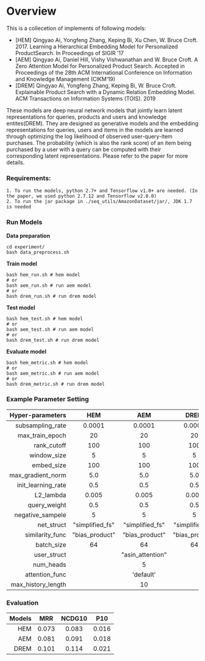 # Overview
This is a collecetion of implements of following models:
* [HEM] Qingyao Ai, Yongfeng Zhang, Keping Bi, Xu Chen, W. Bruce Croft. 2017. Learning a Hierarchical Embedding Model for Personalized ProductSearch. In Proceedings of SIGIR ’17
* [AEM] Qingyao Ai, Daniel Hill, Vishy Vishwanathan and W. Bruce Croft. A Zero Attention Model for Personalized Product Search. Accepted in Proceedings of the 28th ACM International Conference on Information and Knowledge Management (CIKM’19) 
* [DREM] Qingyao Ai, Yongfeng Zhang, Keping Bi, W. Bruce Croft. Explainable Product Search with a Dynamic Relation Embedding Model. ACM Transactions on Information Systems (TOIS). 2019

These models are deep neural network models that jointly learn latent representations for queries, products and users and knowledge entites(DREM). 
They are designed as generative models and the embedding representations for queries, users and items in the models are learned through optimizing the log likelihood of observed user-query-item purchases. 
The probability (which is also the rank score) of an item being purchased by a user with a query can be computed with their corresponding latent representations. 
Please refer to the paper for more details.
### Requirements: ###
    1. To run the models, python 2.7+ and Tensorflow v1.0+ are needed. (In the paper, we used python 2.7.12 and Tensorflow v2.0.0)
    2. To run the jar package in ./seq_utils/AmazonDataset/jar/, JDK 1.7 is needed

### Run Models ###
**Data preparation**
```
cd experiment/
bash data_preprocess.sh
```
**Train model**
``` 
bash hem_run.sh # hem model
# or
bash aem_run.sh # run aem model
# or
bash drem_run.sh # run drem model
```
**Test model**
``` 
bash hem_test.sh # hem model
# or
bash aem_test.sh # run aem model
# or
bash drem_test.sh # run drem model
```
**Evaluate model**
``` 
bash hem_metric.sh # hem model
# or
bash aem_metric.sh # run aem model
# or
bash drem_metric.sh # run drem model
```

### Example Parameter Setting
|Hyper-parameters |HEM |AEM|DREM|
|---:|:---:|:---:|:---:|
| subsampling_rate | 0.0001|0.0001|0.0001|
| max_train_epoch | 20|20|20|
| rank_cutoff| 100|100| 100|
| window_size |5|5|5|
| embed_size |100|100|100
| max_gradient_norm|5.0|5.0|5.0|
| init_learning_rate|0.5|0.5|0.5|
| L2_lambda|0.005|0.005|0.005|
| query_weight |0.5|0.5|0.5| 
| negative_sampele |5|5|5|
| net_struct|"simplified_fs"|"simplified_fs"|"simplified_fs"|
| similarity_func|"bias_product"|"bias_product"|"bias_product"|
|batch_size|64|64|64|
|user_struct||"asin_attention"||
|num_heads||5||
|attention_func||'default'||
|max_history_length||10||

### Evaluation
|Models |MRR |NCDG10|P10|
|---:|:---:|:---:|:---:|
| HEM | 0.073|0.083|0.016| 
| AEM | 0.081|0.091|0.018|
| DREM| 0.101|0.114| 0.021|  
